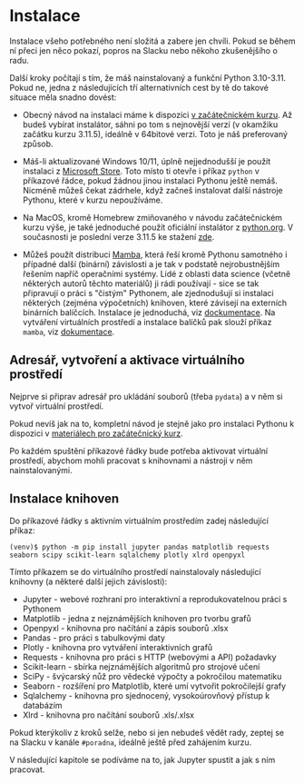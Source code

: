 # Instalace

Instalace všeho potřebného není složitá a zabere jen chvíli. Pokud se během ní
přeci jen něco pokazí, popros na Slacku nebo někoho zkušenějšího o radu.

Další kroky počítají s tím, že máš nainstalovaný a funkční Python 3.10-3.11.
Pokud ne, jedna z následujících tří alternativních cest by tě do takové situace měla snadno dovést:

- Obecný návod na instalaci máme k dispozici [v začátečnickém kurzu](https://naucse.python.cz/course/pyladies/sessions/install/). Až budeš vybírat instalátor, sáhni po tom s nejnovější verzí (v okamžiku začátku kurzu 3.11.5), ideálně v 64bitové verzi. Toto je náš preferovaný způsob.

- Máš-li aktualizované Windows 10/11, úplně nejjednodušší je použít instalaci z [Microsoft Store](https://apps.microsoft.com/store/detail/python-311/9NRWMJP3717K). Toto místo ti otevře i příkaz `python` v příkazové řádce, pokud žádnou jinou instalaci Pythonu ještě nemáš. Nicméně můžeš čekat zádrhele, když začneš instalovat další nástroje Pythonu, které v kurzu nepoužíváme.

- Na MacOS, kromě Homebrew zmiňovaného v návodu začátečnickém kurzu výše, je také jednoduché použít oficiální instalátor z [python.org](https://www.python.org/downloads/macos/). V současnosti je poslední verze 3.11.5 ke stažení [zde](https://www.python.org/ftp/python/3.11.5/python-3.11.5-macos11.pkg).

- Můžeš použít distribuci [Mamba](https://github.com/mamba-org/mamba), která řeší kromě Pythonu samotného i případné další (binární) závislosti a je tak v podstatě nejrobustnějším řešením napříč operačními systémy. Lidé z oblasti data science (včetně některých autorů těchto materiálů) ji rádi používají - sice se tak připravují o práci s "čistým" Pythonem, ale zjednodušují si instalaci některých (zejména výpočetních) knihoven, které závisejí na externích binárních balíčcích. Instalace je jednoduchá, viz [dockumentace](https://mamba.readthedocs.io/en/latest/mamba-installation.html). Na vytváření virtuálních prostředí a instalace balíčků pak slouží příkaz `mamba`, viz [dokumentace](https://mamba.readthedocs.io/en/latest/user_guide/mamba.html).

## Adresář, vytvoření a aktivace virtuálního prostředí

Nejprve si připrav adresář pro ukládání souborů (třeba `pydata`) a v něm si vytvoř
virtuální prostředí.

Pokud nevíš jak na to, kompletní návod je stejně jako pro instalaci Pythonu k dispozici
v [materiálech pro začátečnický kurz](https://naucse.python.cz/2019/pyladies-ostrava-podzim/beginners/venv-setup/).

Po každém spuštění příkazové řádky bude potřeba aktivovat virtuální prostředí, abychom
mohli pracovat s knihovnami a nástroji v něm nainstalovanými.

## Instalace knihoven

Do příkazové řádky s aktivním virtuálním prostředím zadej následující příkaz:

```shell
(venv)$ python -m pip install jupyter pandas matplotlib requests seaborn scipy scikit-learn sqlalchemy plotly xlrd openpyxl
```

Tímto příkazem se do virtuálního prostředí nainstalovaly následující knihovny (a některé další jejich závislosti):

* Jupyter - webové rozhraní pro interaktivní a reprodukovatelnou práci s Pythonem
* Matplotlib - jedna z nejznámějších knihoven pro tvorbu grafů
* Openpyxl - knihovna pro načítání a zápis souborů .xlsx
* Pandas - pro práci s tabulkovými daty
* Plotly - knihovna pro vytváření interaktivních grafů
* Requests - knihovna pro práci s HTTP (webovými a API) požadavky
* Scikit-learn - sbírka nejznámějších algoritmů pro strojové učení
* SciPy - švýcarský nůž pro vědecké výpočty a pokročilou matematiku
* Seaborn - rozšíření pro Matplotlib, které umí vytvořit pokročilejší grafy
* Sqlalchemy - knihovna pro sjednocený, vysokoúrovňový přístup k databázím
* Xlrd - knihovna pro načítání souborů .xls/.xlsx

Pokud kterýkoliv z kroků selže, nebo si jen nebudeš vědět rady, zeptej se na Slacku v kanále `#poradna`, ideálně ještě před zahájením kurzu.

V následující kapitole se podíváme na to, jak Jupyter spustit a jak s ním pracovat.
